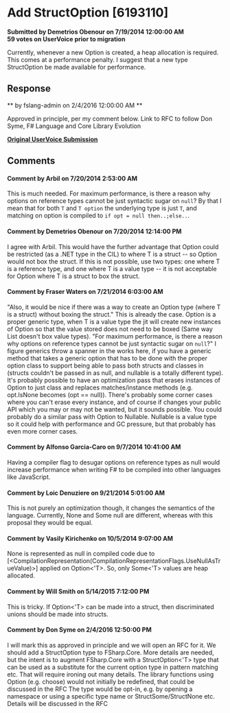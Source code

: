 # Add StructOption<T> [6193110] #

**Submitted by Demetrios Obenour on 7/19/2014 12:00:00 AM**  
**59 votes on UserVoice prior to migration**  

Currently, whenever a new Option is created, a heap allocation is required. This comes at a performance penalty.
I suggest that a new type StructOption<T> be made available for performance.



## Response ##
** by fslang-admin on 2/4/2016 12:00:00 AM **

Approved in principle, per my comment below.
Link to RFC to follow
Don Syme, F# Language and Core Library Evolution


**[Original UserVoice Submission](https://fslang.uservoice.com/forums/245727-f-language/suggestions/6193110)**


## Comments ##


#### Comment by Arbil on 7/20/2014 2:53:00 AM ####
This is much needed. For maximum performance, is there a reason why options on reference types cannot be just syntactic sugar on `null`? By that I mean that for both `T` and `T option` the underlying type is just `T`, and matching on option is compiled to `if opt = null then..;else..`.


#### Comment by Demetrios Obenour on 7/20/2014 12:14:00 PM ####
I agree with Arbil. This would have the further advantage that Option<T> could be restricted (as a .NET type in the CIL) to where T is a struct -- so Option<T> would not box the struct.
If this is not possible, use two types: one where T is a reference type, and one where T is a value type -- it is not acceptable for Option<T> where T is a struct to box the struct.


#### Comment by Fraser Waters on 7/21/2014 6:03:00 AM ####
"Also, it would be nice if there was a way to create an Option<T> type (where T is a struct) without boxing the struct." This is already the case. Option is a proper generic type, when T is a value type the jit will create new instances of Option so that the value stored does not need to be boxed (Same way List<T> doesn't box value types).
"For maximum performance, is there a reason why options on reference types cannot be just syntactic sugar on `null`?" I figure generics throw a spanner in the works here, if you have a generic method that takes a generic option that has to be done with the proper option class to support being able to pass both structs and classes in (structs couldn't be passed in as null, and nullable<T> is a totally different type).
It's probably possible to have an optimization pass that erases instances of Option<class> to just class and replaces matches/instance methods (e.g. opt.IsNone becomes (opt == null)). There's probably some corner cases where you can't erase every instance, and of course if changes your public API which you may or may not be wanted, but it sounds possible.
You could probably do a similar pass with Option<struct> to Nullable<T>. Nullable is a value type so it could help with performance and GC pressure, but that probably has even more corner cases.


#### Comment by Alfonso Garcia-Caro on 9/7/2014 10:41:00 AM ####
Having a compiler flag to desugar options on reference types as null would increase performance when writing F# to be compiled into other languages like JavaScript.


#### Comment by Loic Denuziere on 9/21/2014 5:01:00 AM ####
This is not purely an optimization though, it changes the semantics of the language. Currently, None and Some null are different, whereas with this proposal they would be equal.


#### Comment by Vasily Kirichenko on 10/5/2014 9:07:00 AM ####
None is represented as null in compiled code due to [<CompilationRepresentation(CompilationRepresentationFlags.UseNullAsTrueValue)>] applied on Option<'T>. So, only Some<'T> values are heap allocated.


#### Comment by Will Smith on 5/14/2015 7:12:00 PM ####
This is tricky. If Option<'T> can be made into a struct, then discriminated unions should be made into structs.


#### Comment by Don Syme on 2/4/2016 12:50:00 PM ####
I will mark this as approved in principle and we will open an RFC for it. We should add a StructOption<T> type to FSharp.Core.
More details are needed, but the intent is to augment FSharp.Core with a StructOption<'T> type that can be used as a substitute for the current option type in pattern matching etc. That will require ironing out many details.
The library functions using Option (e.g. choose) would not initially be redefined, that could be discussed in the RFC
The type would be opt-in, e.g. by opening a namespace or using a specific type name or StructSome/StructNone etc. Details will be discussed in the RFC

